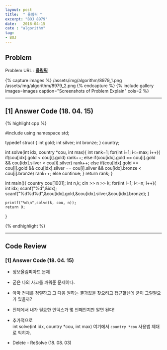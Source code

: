 ```yaml
---
layout: post
title:  " 올림픽 "
excerpt: "BOJ_8979"
date:   2018-04-15
cate : "algorithm"
tag:
- BOJ
---
```


## Problem 
Problem URL : **[올림픽](https://www.acmicpc.net/problem/8979)**

{% capture images %}
    /assets/img/algorithm/8979_1.png
    /assets/img/algorithm/8979_2.png
{% endcapture %}
{% include gallery images=images caption="Screenshots of Problem Explain" cols=2 %}

---

## [1] Answer Code (18. 04. 15)


{% highlight cpp %}



#include<iostream>
using namespace std;

typedef struct {
    int gold;
    int silver;
    int bronze;
} country;

int solve(int idx, country *cou, int max){
    int rank=1;
    for(int i=1; i<=max; i++){
        if(cou[idx].gold < cou[i].gold) rank++;
        else if(cou[idx].gold == cou[i].gold && cou[idx].silver < cou[i].silver)    rank++;
        else if(cou[idx].gold == cou[i].gold && cou[idx].silver == cou[i].silver && cou[idx].bronze < cou[i].bronze)    rank++;
        else continue;
    }
    return rank;
}

int main(){
    country cou[1001];
    int n,k;
    cin >> n >> k;
    for(int i=1; i<=n; i++){
        int idx;
        scanf("%d",&idx);
        scanf("%d%d%d",&cou[idx].gold,&cou[idx].silver,&cou[idx].bronze);
    }
    
    printf("%d\n",solve(k, cou, n));
    return 0;
}





{% endhighlight %}


---

## Code Review

### [1] Answer Code (18. 04. 15)

* 정보올림피아드 문제

* 굳은 나의 사고를 깨워준 문제이다.

* 아마 전체를 정렬하고 그 다음 원하는 결과값을 찾으려고 접근할텐데 굳이 그럴필요가 있을까?

* 전체에서 내가 필요한 인덱스가 몇 번째인지만 알면 된다!

* 추가적으로 <br> int solve(int idx, country *cou, int max) 여기에서 `country *cou` 사용법 제대로 익히자.

* Delete - ReSolve (18. 08. 03)